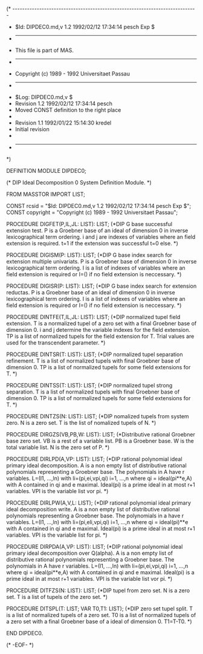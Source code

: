 (* ----------------------------------------------------------------------------
 * $Id: DIPDEC0.md,v 1.2 1992/02/12 17:34:14 pesch Exp $
 * ----------------------------------------------------------------------------
 * This file is part of MAS.
 * ----------------------------------------------------------------------------
 * Copyright (c) 1989 - 1992 Universitaet Passau
 * ----------------------------------------------------------------------------
 * $Log: DIPDEC0.md,v $
 * Revision 1.2  1992/02/12  17:34:14  pesch
 * Moved CONST definition to the right place
 *
 * Revision 1.1  1992/01/22  15:14:30  kredel
 * Initial revision
 *
 * ----------------------------------------------------------------------------
 *)

DEFINITION MODULE DIPDEC0;

(* DIP Ideal Decomposition 0 System Definition Module. *)



FROM MASSTOR IMPORT LIST;

CONST rcsid = "$Id: DIPDEC0.md,v 1.2 1992/02/12 17:34:14 pesch Exp $";
CONST copyright = "Copyright (c) 1989 - 1992 Universitaet Passau";



PROCEDURE DIGFET(P,IL,JL: LIST): LIST; 
(*DIP G base successful extension test. P is a Groebner base of 
an ideal of dimension 0 in inverse lexicographical term ordering. 
i and j are indexes of variables where an field extension is required. 
t=1 if the extension was successful t=0 else. *)


PROCEDURE DIGISM(P: LIST): LIST; 
(*DIP G base index search for extension multiple univariats. 
P is a Groebner base of dimension 0 in inverse lexicographical term 
ordering. I is a list of indexes of variables where an field extension
is required or I=() if no field extension is neccessary. *)


PROCEDURE DIGISR(P: LIST): LIST; 
(*DIP G base index search for extension reductas. P is a Groebner 
base of an ideal of dimension 0 in inverse lexicographical term 
ordering. I is a list of indexes of variables where an field 
extension is required or I=() if no field extension is neccessary. *)


PROCEDURE DINTFE(T,IL,JL: LIST): LIST; 
(*DIP normalized tupel field extension. T is a normalized tupel 
of a zero set with a final Groebner base of dimension 0.
i and j determine the variable indexes for the field extension.
TP is a list of normalized tupels for the field extension for T. 
Trial values are used for the transcendent parameter. *)


PROCEDURE DINTSR(T: LIST): LIST; 
(*DIP normalized tupel separation refinement. T is a list of 
normalized tupels with final Groebner base of dimension 0.
TP is a list of normalized tupels for some field extensions for T. *)


PROCEDURE DINTSS(T: LIST): LIST; 
(*DIP normalized tupel strong separation. T is a list of normalized 
tupels with final Groebner base of dimension 0. TP is a list of 
normalized tupels for some field extensions for T. *)


PROCEDURE DINTZS(N: LIST): LIST; 
(*DIP nomalized tupels from system zero. N is a zero set. 
T is the list of nomalized tupels of N. *)


PROCEDURE DIRGZS(VB,PB,W: LIST): LIST; 
(*Distributive rational Groebner base zero set. VB is a rest of a 
variable list. PB is a Groebner base. W is the total variable 
list. N is the zero set of P. *)


PROCEDURE DIRLPD(A,VP: LIST): LIST; 
(*DIP rational polynomial ideal primary ideal decomposition.
A is a non empty list of distributive rational polynomials 
representing a Groebner base. The polynomials in A have r variables.
L=(l1, ...,ln) with li=(pi,ei,vpi,qi) i=1, ...,n where 
qi = ideal(pi**e,A) with A contained in qi and e maximal.
Ideal(pi) is a prime ideal in at most r+1 variables. VPI is the 
variable list vor pi. *)


PROCEDURE DIRLPW(A,V,L: LIST); 
(*DIP rational polynomial ideal primary ideal decomposition write.
A is a non empty list of distributive rational polynomials 
representing a Groebner base. The polynomials in a have r variables.
L=(l1, ...,ln) with li=(pi,eli,vpi,qi) i=1, ...,n where 
qi = ideal(pi)**e with A contained in qi and e maximal.
Ideal(pi) is a prime ideal in at most r+1 variables. VPI is the 
variable list for pi. *)


PROCEDURE DIRPDA(A,VP: LIST): LIST; 
(*DIP rational polynomial ideal primary ideal decomposition over Q(alpha).
A is a non empty list of distributive rational polynomials 
representing a Groebner base. The polynomials in A have r variables.
L=(l1, ...,ln) with li=(pi,ei,vpi,qi) i=1, ...,n where 
qi = ideal(pi**e,A) with A contained in qi and e maximal.
Ideal(pi) is a prime ideal in at most r+1 variables. VPI is the 
variable list vor pi. *)


PROCEDURE DITFZS(N: LIST): LIST; 
(*DIP tupel from zero set. N is a zero set. T is a list of 
tupels of the zero set. *)


PROCEDURE DITSPL(T: LIST;  VAR T0,T1: LIST); 
(*DIP zero set tupel split. T is a list of normalized tupels 
of a zero set. T0 is a list of normalized tupels of a zero set 
with a final Groebner base of a ideal of dimension 0. T1=T-T0. *)


END DIPDEC0.


(* -EOF- *)
